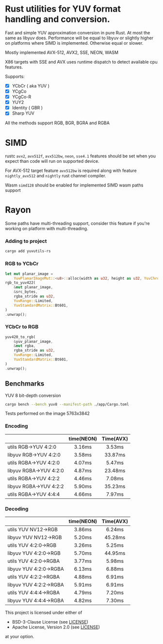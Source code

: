 # Rust utilities for YUV format handling and conversion.

Fast and simple YUV approximation conversion in pure Rust. At most the same as libyuv does. Performance will be equal to libyuv or slightly higher on platforms where SIMD is implemented. Otherwise equal or slower. 

Mostly implemented AVX-512, AVX2, SSE, NEON, WASM

X86 targets with SSE and AVX uses runtime dispatch to detect available cpu features.

Supports:
- [x] YCbCr ( aka YUV )
- [x] YCgCo
- [x] YCgCo-R
- [x] YUY2
- [x] Identity ( GBR )
- [x] Sharp YUV

All the methods support RGB, BGR, BGRA and RGBA

# SIMD

rustc `avx2`, `avx512f`, `avx512bw`, `neon`, `sse4.1` features should be set when you expect than code will run on supported device.

For AVX-512 target feature `avx512bw` is required along with feature `nightly_avx512` and `nightly` rust channel compiler.

Wasm `simd128` should be enabled for implemented SIMD wasm paths support

# Rayon 

Some paths have multi-threading support, consider this feature if you're working on platform with multi-threading.

### Adding to project

```bash
cargo add yuvutils-rs
```

### RGB to YCbCr

```rust
let mut planar_image =
    YuvPlanarImageMut::<u8>::alloc(width as u32, height as u32, YuvChromaSubsampling::Yuv420);
rgb_to_yuv422(
    &mut planar_image,
    &src_bytes,
    rgba_stride as u32,
    YuvRange::Limited,
    YuvStandardMatrix::Bt601,
)
.unwrap();
```

### YCbCr to RGB

```rust
yuv420_to_rgb(
    &yuv_planar_image,
    &mut rgba,
    rgba_stride as u32,
    YuvRange::Limited,
    YuvStandardMatrix::Bt601,
)
.unwrap();
```

## Benchmarks

YUV 8 bit-depth conversion

```bash
cargo bench --bench yuv8 --manifest-path ./app/Cargo.toml
```

Tests performed on the image 5763x3842

### Encoding

|                        | time(NEON) | Time(AVX) |
|------------------------|:----------:|:---------:|
| utils RGB->YUV 4:2:0   |   3.16ms   |  3.53ms   |
| libyuv RGB->YUV 4:2:0  |   3.58ms   |  33.87ms  |
| utils RGBA->YUV 4:2:0  |   4.07ms   |  5.47ms   |
| libyuv RGBA->YUV 4:2:0 |   4.87ms   |  23.48ms  |
| utils RGBA->YUV 4:2:2  |   4.46ms   |  7.08ms   |
| libyuv RGBA->YUV 4:2:2 |   5.90ms   |  35.23ms  |
| utils RGBA->YUV 4:4:4  |   4.66ms   |  7.97ms   |

### Decoding

|                        | time(NEON) | Time(AVX) |
|------------------------|:----------:|:---------:|
| utils YUV NV12->RGB    |   3.86ms   |  6.24ms   |
| libyuv YUV NV12->RGB   |   5.20ms   |  45.28ms  |
| utils YUV 4:2:0->RGB   |   3.26ms   |  5.25ms   |
| libyuv YUV 4:2:0->RGB  |   5.70ms   |  44.95ms  |
| utils YUV 4:2:0->RGBA  |   3.77ms   |  5.98ms   |
| libyuv YUV 4:2:0->RGBA |   6.13ms   |  6.88ms   |
| utils YUV 4:2:2->RGBA  |   4.88ms   |  6.91ms   |
| libyuv YUV 4:2:2->RGBA |   5.91ms   |  6.91ms   |
| utils YUV 4:4:4->RGBA  |   4.79ms   |  7.20ms   |
| libyuv YUV 4:4:4->RGBA |   4.82ms   |  7.30ms   |

This project is licensed under either of

- BSD-3-Clause License (see [LICENSE](LICENSE.md))
- Apache License, Version 2.0 (see [LICENSE](LICENSE-APACHE.md))

at your option.

